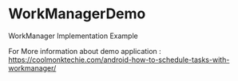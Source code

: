 # WorkManagerDemo
WorkManager Implementation Example

For More information about demo application :
https://coolmonktechie.com/android-how-to-schedule-tasks-with-workmanager/
